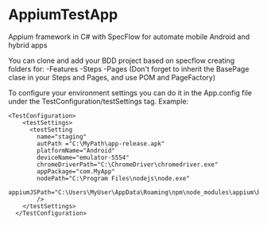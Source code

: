 # AppiumTestApp
Appium framework in C# with SpecFlow for automate mobile Android and hybrid apps

You can clone and add your BDD project based on specflow creating folders for:
-Features
-Steps
-Pages
(Don't forget to inherit the BasePage clase in your Steps and Pages, and use POM and PageFactory)

To configure your environment settings you can do it in the App.config file under the TestConfiguration/testSettings tag.
Example:

```  
<TestConfiguration>
    <testSettings>
      <testSetting 
        name="staging" 
        autPath ="C:\MyPath\app-release.apk" 
        platformName="Android" 
        deviceName="emulator-5554" 
        chromeDriverPath="C:\ChromeDriver\chromedriver.exe" 
        appPackage="com.MyApp"
        nodePath="C:\Program Files\nodejs\node.exe"
        appiumJSPath="C:\Users\MyUser\AppData\Roaming\npm\node_modules\appium\build\lib\main.js"
        />
    </testSettings>
  </TestConfiguration>
  ```



